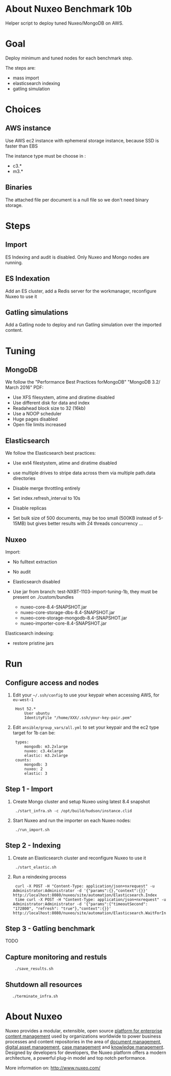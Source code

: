 # About Nuxeo Benchmark 10b

Helper script to deploy tuned Nuxeo/MongoDB on AWS.

# Goal

  Deploy minimum and tuned nodes for each benchmark step.
  
  The steps are:
  - mass import
  - elasticsearch indexing
  - gatling simulation

# Choices

## AWS instance

  Use AWS ec2 instance with ephemeral storage instance, because SSD is faster than EBS

  The instance type must be choose in :

  - c3.*
  - m3.*
  
## Binaries

  The attached file per document is a null file so we don't need binary storage.

# Steps

## Import

  ES Indexing and audit is disabled. Only Nuxeo and Mongo nodes are running.

## ES Indexation

  Add an ES cluster, add a Redis server for the workmanager, reconfigure Nuxeo to use it

## Gatling simulations

  Add a Gatling node to deploy and run Gatling simulation over the imported content.

# Tuning

## MongoDB

  We follow the "Performance Best Practices forMongoDB" "MongoDB 3.2/ March 2016" PDF:

  - Use XFS filesystem, atime and diratime disabled
  - Use different disk for data and index
  - Readahead block size to 32 (16kb)
  - Use a NOOP scheduler
  - Huge pages disabled
  - Open file limits increased

## Elasticsearch

  We follow the Elasticsearch best practices:
   
  - Use ext4 filestystem, atime and diratime disabled
  - use multiple drives to stripe data across them via multiple path.data directories
  - Disable merge throttling entirely
  - Set index.refresh_interval to 10s
  - Disable replicas
  
  - Set bulk size of 500 documents, may be too small (500KB instead of 5-15MB) but gives better results
    with 24 threads concurrency
  ...
  
## Nuxeo

  Import:

  - No fulltext extraction
  - No audit
  - Elasticsearch disabled
  - Use jar from branch: test-NXBT-1103-import-tuning-1b, they must be present on ./custom/bundles
   
    - nuxeo-core-8.4-SNAPSHOT.jar
    - nuxeo-core-storage-dbs-8.4-SNAPSHOT.jar
    - nuxeo-core-storage-mongodb-8.4-SNAPSHOT.jar
    - nuxeo-importer-core-8.4-SNAPSHOT.jar
    
    
  Elasticsearch indexing:
  
  - restore pristine jars  
  

# Run

## Configure access and nodes

1. Edit your `~/.ssh/config` to use your keypair when accessing AWS, for `eu-west-1` 

        Host 52.*
            User ubuntu
            IdentityFile "/home/XXX/.ssh/your-key-pair.pem"


2. Edit `ansible/group_vars/all.yml` to set your keypair and the ec2 type target for 1b can be:
   
        types:
            mongodb: m3.2xlarge
            nuxeo: c3.4xlarge
            elastic: m3.2xlarge
        counts:
            mongodb: 3
            nuxeo: 2
            elastic: 3

## Step 1 - Import

1. Create Mongo cluster and setup Nuxeo using latest 8.4 snapshot

        ./start_infra.sh -c /opt/build/hudson/instance.clid
      
      
2. Start Nuxeo and run the importer on each Nuxeo nodes:

        ./run_import.sh
       
       
## Step 2 - Indexing

1. Create an Elasticsearch cluster and reconfigure Nuxeo to use it

        ./start_elastic.sh


2. Run a reindexing process

        curl -X POST -H "Content-Type: application/json+nxrequest" -u Administrator:Administrator -d '{"params":{},"context":{}}' http://localhost:8080/nuxeo/site/automation/Elasticsearch.Index
        time curl -X POST -H "Content-Type: application/json+nxrequest" -u Administrator:Administrator -d '{"params":{"timeoutSecond": "172800", "refresh": "true"},"context":{}}' http://localhost:8080/nuxeo/site/automation/Elasticsearch.WaitForIndexing

## Step 3 - Gatling benchmark

TODO

## Capture monitoring and restuls


        ./save_results.sh
        
## Shutdown all resources

       ./terminate_infra.sh

# About Nuxeo

Nuxeo provides a modular, extensible, open source
[platform for enterprise content management](http://www.nuxeo.com/products/content-management-platform) used by organizations worldwide to power business processes and content repositories in the area of
[document management](http://www.nuxeo.com/solutions/document-management),
[digital asset management](http://www.nuxeo.com/solutions/digital-asset-management),
[case management](http://www.nuxeo.com/case-management) and [knowledge management](http://www.nuxeo.com/solutions/advanced-knowledge-base/). Designed
by developers for developers, the Nuxeo platform offers a modern
architecture, a powerful plug-in model and top notch performance.

More information on: <http://www.nuxeo.com/>
